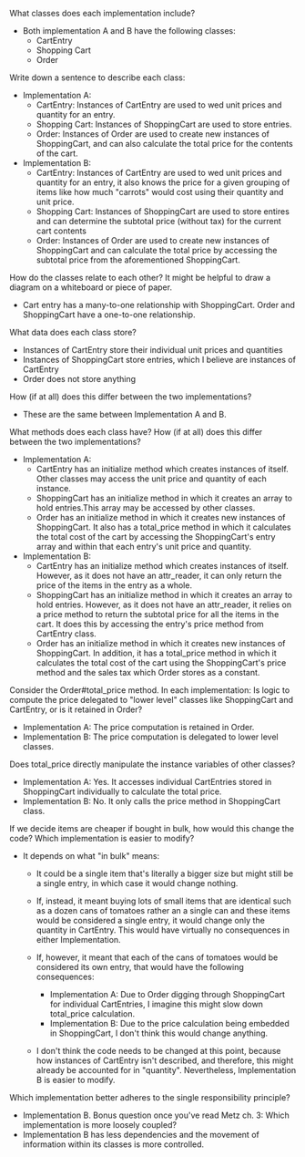 What classes does each implementation include? 
 * Both implementation A and B have the following classes: 
   * CartEntry
   * Shopping Cart
   * Order

Write down a sentence to describe each class: 
 * Implementation A: 
   * CartEntry: Instances of CartEntry are used to wed unit prices and quantity for an entry. 
   * Shopping Cart: Instances of ShoppingCart are used to store entries.
   * Order: Instances of Order are used to create new instances of ShoppingCart, and can also calculate the total price for the contents of the cart. 
 * Implementation B: 
   * CartEntry: Instances of CartEntry are used to wed unit prices and quantity for an entry, it also knows the price for a given grouping of items like how much "carrots" would cost using their quantity and unit price. 
   * Shopping Cart: Instances of ShoppingCart are used to store entires and can determine the subtotal price (without tax) for the current cart contents 
   * Order: Instances of Order are used to create new instances of ShoppingCart and can calculate the total price by accessing the subtotal price from the aforementioned ShoppingCart. 

How do the classes relate to each other? It might be helpful to draw a diagram on a whiteboard or piece of paper.
 * Cart entry has a many-to-one relationship with ShoppingCart. Order and ShoppingCart have a one-to-one relationship. 

What data does each class store?
 * Instances of CartEntry store their individual unit prices and quantities
 * Instances of ShoppingCart store entries, which I believe are instances of CartEntry
 * Order does not store anything

How (if at all) does this differ between the two implementations?
 * These are the same between Implementation A and B. 

What methods does each class have? How (if at all) does this differ between the two implementations?
 * Implementation A: 
   * CartEntry has an initialize method which creates instances of itself. Other classes may access the unit price and quantity of each instance. 
   * ShoppingCart has an initialize method in which it creates an array to hold entries.This array may be accessed by other classes. 
   * Order has an initialize method in which it creates new instances of ShoppingCart. It also has a total_price method in which it calculates the total cost of the cart by accessing the ShoppingCart's entry array and within that each entry's unit price and quantity. 
 * Implementation B: 
   * CartEntry has an initialize method which creates instances of itself. However, as it does not have an attr_reader, it can only return the price of the items in the entry as a whole. 
   * ShoppingCart has an initialize method in which it creates an array to hold entries. However, as it does not have an attr_reader, it relies on a price method to return the subtotal price for all the items in the cart. It does this by accessing the entry's price method from CartEntry class. 
   * Order has an initialize method in which it creates new instances of ShoppingCart. In addition, it has a total_price method in which it calculates the total cost of the cart using the ShoppingCart's price method and the sales tax which Order stores as a constant. 

Consider the Order#total_price method. In each implementation:
Is logic to compute the price delegated to "lower level" classes like ShoppingCart and CartEntry, or is it retained in Order?
 * Implementation A: The price computation is retained in Order.
 * Implementation B: The price computation is delegated to lower level classes.

Does total_price directly manipulate the instance variables of other classes?
 * Implementation A: Yes. It accesses individual CartEntries stored in ShoppingCart individually to calculate the total price. 
 * Implementation B: No. It only calls the price method in ShoppingCart class. 

If we decide items are cheaper if bought in bulk, how would this change the code? Which implementation is easier to modify?
* It depends on what "in bulk" means: 
  * It could be a single item that's literally a bigger size but might still be a single entry, in which case it would change nothing.
  * If, instead, it meant buying lots of small items that are identical such as a dozen cans of tomatoes rather an a single can and these items would be considered a single entry, it would change only the quantity in CartEntry. This would have virtually no consequences in either Implementation. 
  * If, however, it meant that each of the cans of tomatoes would be considered its own entry, that would have the following consequences: 
    * Implementation A: Due to Order digging through ShoppingCart for individual CartEntries, I imagine this might slow down total_price calculation. 
    * Implementation B: Due to the price calculation being embedded in ShoppingCart, I don't think this would change anything. 

  * I don't think the code needs to be changed at this point, because how instances of  CartEntry isn't described, and therefore, this might already be accounted for in "quantity". Nevertheless, Implementation B is easier to modify.  


Which implementation better adheres to the single responsibility principle?
  * Implementation B.
Bonus question once you've read Metz ch. 3: Which implementation is more loosely coupled?
  * Implementation B has less dependencies and the movement of information within its classes is more controlled.
